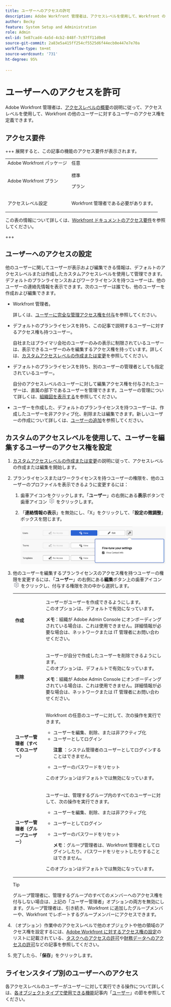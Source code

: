 ```yaml
---
title: ユーザーへのアクセスの許可
description: Adobe Workfront 管理者は、アクセスレベルを使用して、Workfront の他のユーザーに対するユーザーのアクセス権を定義できます。
author: Becky
feature: System Setup and Administration
role: Admin
exl-id: 5e87cad4-4a5d-4cb2-848f-7c97ff11d0e8
source-git-commit: 2a83e5a415ff254cf5525d6f44ecb0e447e7e70a
workflow-type: tm+mt
source-wordcount: '731'
ht-degree: 95%

---
```



# ユーザーへのアクセスを許可

Adobe Workfront 管理者は、[アクセスレベルの概要](../../../administration-and-setup/add-users/access-levels-and-object-permissions/access-levels-overview.md)の説明に従って、アクセスレベルを使用して、Workfront の他のユーザーに対するユーザーのアクセス権を定義できます。

## アクセス要件

+++ 展開すると、この記事の機能のアクセス要件が表示されます。

<table style="table-layout:auto"> 
 <col> 
 <col> 
 <tbody> 
  <tr> 
   <td role="rowheader">Adobe Workfront パッケージ</td> 
   <td>任意</td> 
  </tr> 
  <tr> 
   <td role="rowheader">Adobe Workfront プラン</td> 
   <td><p>標準</p>
   <p>プラン</p></td> 
  </tr> 
  <tr> 
   <td role="rowheader">アクセスレベル設定</td> 
   <td> <p>Workfront 管理者である必要があります。</p> </td> 
  </tr> 
 </tbody> 
</table>

この表の情報について詳しくは、[Workfront ドキュメントのアクセス要件](/help/quicksilver/administration-and-setup/add-users/access-levels-and-object-permissions/access-level-requirements-in-documentation.md)を参照してください。

+++

## ユーザーへのアクセスの設定

他のユーザーに関してユーザーが表示および編集できる情報は、デフォルトのアクセスレベルまたは作成したカスタムアクセスレベルを使用して管理できます。デフォルトのプランライセンスおよびワークライセンスを持つユーザーは、他のユーザーの連絡先情報を表示できます。次のユーザーは誰でも、他のユーザーを作成および編集できます。

* Workfront 管理者。

  詳しくは、[ユーザーに完全な管理アクセス権を付与](../../../administration-and-setup/add-users/configure-and-grant-access/grant-a-user-full-administrative-access.md)を参照してください。

* デフォルトのプランライセンスを持ち、この記事で説明するユーザーに対するアクセス権も持つユーザー。

  自社またはプライマリ会社のユーザーのみの表示に制限されているユーザーは、表示できるユーザーのみを編集するアクセス権を持っています。詳しくは、[カスタムアクセスレベルの作成または変更](../../../administration-and-setup/add-users/configure-and-grant-access/create-modify-access-levels.md)を参照してください。

* デフォルトのプランライセンスを持ち、別のユーザーの管理者としても指定されているユーザー。

  自分のアクセスレベルのユーザーに対して編集アクセス権を付与されたユーザーは、直属の部下であるユーザーを管理できます。ユーザーの管理について詳しくは、[組織図を表示する](../../../people-teams-and-groups/work-directly-with-others/view-the-org-chart.md)を参照してください。

* ユーザーを作成した、デフォルトのプランライセンスを持つユーザーは、作成したユーザーを非アクティブ化、削除または編集できます。新しいユーザーの作成について詳しくは、[ユーザーの追加](../../../administration-and-setup/add-users/create-and-manage-users/add-users.md)を参照してください。

## カスタムのアクセスレベルを使用して、ユーザーを編集するユーザーのアクセス権を設定

1. [カスタムアクセスレベルの作成または変更](../../../administration-and-setup/add-users/configure-and-grant-access/create-modify-access-levels.md)の説明に従って、アクセスレベルの作成または編集を開始します。
1. プランライセンスまたはワークライセンスを持つユーザーの権限を、他のユーザーのプロファイルを表示できるように変更するには：

   1. 歯車アイコンをクリックします。「**ユーザー**」の右側にある&#x200B;**表示**&#x200B;ボタンで歯車アイコン ![](assets/gear-icon-settings.png) をクリックします。

   1. 「**連絡情報の表示**」を無効にし、「X」をクリックして、「**設定の微調整**」ボックスを閉じます。

      ![&#x200B; ユーザー設定の微調整 &#x200B;](assets/fine-tune-users.png)

1. 他のユーザーを編集するプランライセンスのアクセス権を持つユーザーの権限を変更するには、「**ユーザー**」の右側にある&#x200B;**編集**&#x200B;ボタン上の歯車アイコン ![](assets/gear-icon-settings.png) をクリックし、付与する権限を次の中から選択します。

   <table style="table-layout:auto"> 
    <col> 
    <col> 
    <tbody> 
     <tr> 
      <td role="rowheader"><strong>作成</strong> </td> 
      <td> <p>ユーザーがユーザーを作成できるようにします。<br>このオプションは、デフォルトで有効になっています。</p> 
     <p><b>メモ</b>：組織が Adobe Admin Console にオンボーディングされている場合は、これは使用できません。詳細情報が必要な場合は、ネットワークまたは IT 管理者にお問い合わせください。</p>
        </td>  
     </tr> 
     <tr> 
      <td role="rowheader"><strong>削除</strong> </td> 
      <td> <p> ユーザーが自分で作成したユーザーを削除できるようにします。<br>このオプションは、デフォルトで有効になっています。</p> <p><b>メモ</b>：組織が Adobe Admin Console にオンボーディングされている場合は、これは使用できません。詳細情報が必要な場合は、ネットワークまたは IT 管理者にお問い合わせください。</p> </td> 
     </tr> 
     <tr> 
      <td role="rowheader"><strong>ユーザー管理者（すべてのユーザー）</strong> </td> 
      <td> <p>Workfront の任意のユーザーに対して、次の操作を実行できます。</p> 
       <ul> 
        <li>ユーザーを編集、削除、または非アクティブ化</li> 
        <li>ユーザーとしてログイン<p><b> 注意 </b>：システム管理者のユーザーとしてログインすることはできません。</p></li> 
        <li>ユーザーのパスワードをリセット</li> 
       </ul> <p>このオプションはデフォルトでは無効になっています。</p> </td> 
     </tr> 
     <tr> 
      <td role="rowheader"><strong>ユーザー管理者（グループユーザー）</strong> </td> 
      <td> <p>ユーザーは、管理するグループ内のすべてのユーザーに対して、次の操作を実行できます。 
        <ul>
         <li><p>ユーザーを編集、削除、または非アクティブ化</p></li>
         <li>ユーザーとしてログイン</li>
         <li><p>ユーザーのパスワードをリセット</p><p><b>メモ</b>：グループ管理者は、Workfront 管理者としてログインしたり、パスワードをリセットしたりすることはできません。</p></li>
        </ul><p>このオプションはデフォルトでは無効になっています。</p></p> </td> 
     </tr> 
    </tbody> 
   </table>

   >[!TIP]
   >
   >グループ管理者に、管理するグループのすべてのメンバーへのアクセス権を付与しない場合は、上記の「ユーザー管理者」オプションの両方を無効にします。グループ管理者は、引き続き、Workfront に追加したグループメンバーや、Workfront でレポートするグループメンバーにアクセスできます。

1. （オプション）作業中のアクセスレベルで他のオブジェクトや他の領域のアクセス権を設定するには、[Adobe Workfront に対するアクセス権の設定](../../../administration-and-setup/add-users/configure-and-grant-access/configure-access.md)のリストに記載されている、[タスクへのアクセスの許可](../../../administration-and-setup/add-users/configure-and-grant-access/grant-access-tasks.md)や[財務データへのアクセスの許可](../../../administration-and-setup/add-users/configure-and-grant-access/grant-access-financial.md)などの記事を参照してください。
1. 完了したら、「**保存**」をクリックします。

## ライセンスタイプ別のユーザーへのアクセス

各アクセスレベルのユーザーがユーザーに対して実行できる操作について詳しくは、[各オブジェクトタイプで使用できる機能](../../../administration-and-setup/add-users/access-levels-and-object-permissions/functionality-available-for-each-object-type.md)記事内「[ユーザー](../../../administration-and-setup/add-users/access-levels-and-object-permissions/functionality-available-for-each-object-type.md#users)」の節を参照してください。
